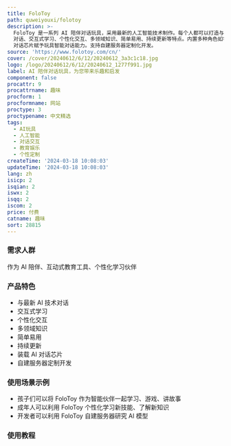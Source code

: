 ```yaml
---
title: FoloToy
path: quweiyouxi/folotoy
description: >-
  FoloToy 是一系列 AI 陪伴对话玩具，采用最新的人工智能技术制作。每个人都可以打造与众不同的玩具角色，给爱的人带来快乐。具有与 AI
  对话、交互式学习、个性化交互、多领域知识、简单易用、持续更新等特点。内置多种角色如学习导师、故事讲述者、语言翻译等。可装载 AI
  对话芯片赋予玩具智能对话能力。支持自建服务器定制化开发。
source: 'https://www.folotoy.com/cn/'
cover: /cover/20240612/6/12/20240612_3a3c1c18.jpg
logo: /logo/20240612/6/12/20240612_1277f991.jpg
label: AI 陪伴对话玩具，为您带来乐趣和启发
component: false
procattr: 9
procattrname: 趣味
procform: 1
procformname: 网站
proctype: 3
proctypename: 中文精选
tags:
  - AI玩具
  - 人工智能
  - 对话交互
  - 教育娱乐
  - 个性定制
createTime: '2024-03-18 10:08:03'
updateTime: '2024-03-18 10:08:03'
lang: zh
isicp: 2
isqian: 2
iswx: 2
isqq: 2
iscom: 2
price: 付费
catname: 趣味
sort: 28815
---
```




### 需求人群
作为 AI 陪伴、互动式教育工具、个性化学习伙伴

### 产品特色
- 与最新 AI 技术对话
- 交互式学习
- 个性化交互
- 多领域知识
- 简单易用
- 持续更新
- 装载 AI 对话芯片
- 自建服务器定制开发

### 使用场景示例
- 孩子们可以将 FoloToy 作为智能伙伴一起学习、游戏、讲故事
- 成年人可以利用 FoloToy 个性化学习新技能、了解新知识
- 开发者可以利用 FoloToy 自建服务器研究 AI 模型

### 使用教程


  
